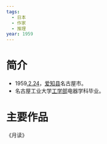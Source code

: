 ```yaml
---
tags:
  - 日本
  - 作家
  - 推理
year: 1959
---
```

# 简介

- 1959[.2.24](2024-02-24.md)，[爱知县](爱知县.md)名古屋市。
- 名古屋工业大学[工学部](工学部.md)电器学科毕业。
# 主要作品

《月读》